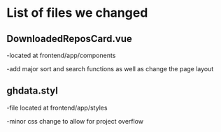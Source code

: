 # List of files we changed

## DownloadedReposCard.vue
 -located at frontend/app/components 
 
 -add major sort and search functions as well as change the page layout

## ghdata.styl
 -file located at frontend/app/styles 
 
 -minor css change to allow for project overflow
